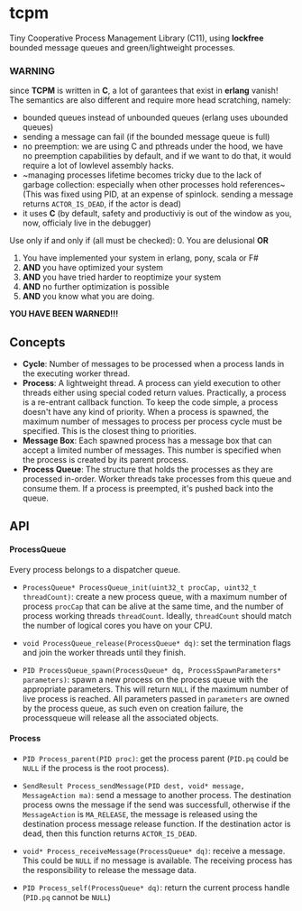 # tcpm
Tiny Cooperative Process Management Library (C11), using **lockfree** bounded message queues and green/lightweight processes.

### WARNING
since **TCPM** is written in **C**, a lot of garantees that exist in **erlang** vanish! The semantics are also different and require more head scratching, namely:
* bounded queues instead of unbounded queues (erlang uses ubounded queues)
* sending a message can fail (if the bounded message queue is full)
* no preemption: we are using C and pthreads under the hood, we have no preemption capabilities by default, and if we want to do that, it would require a lot of lowlevel assembly hacks.
* ~managing processes lifetime becomes tricky due to the lack of garbage collection: especially when other processes hold references~ (This was fixed using PID, at an expense of spinlock. sending a message returns `ACTOR_IS_DEAD`, if the actor is dead)
* it uses **C** (by default, safety and productiviy is out of the window as you, now, officialy live in the debugger)

Use only if and only if (all must be checked):
0. You are delusional **OR**
1. You have implemented your system in erlang, pony, scala or F#
2. **AND** you have optimized your system
3. **AND** you have tried harder to reoptimize your system
4. **AND** no further optimization is possible
5. **AND** you know what you are doing.

**YOU HAVE BEEN WARNED!!!**

## Concepts
- **Cycle**: Number of messages to be processed when a process lands in the executing worker thread.
- **Process**: A lightweight thread. A process can yield execution to other threads either using special coded return values. Practically, a process is a re-entrant callback function. To keep the code simple, a process doesn't have any kind of priority. When a process is spawned, the maximum number of messages to process per process cycle must be specified. This is the closest thing to priorities.
- **Message Box**: Each spawned process has a message box that can accept a limited number of messages. This number is specified when the process is created by its parent process.
- **Process Queue**: The structure that holds the processes as they are processed in-order. Worker threads take processes from this queue and consume them. If a process is preempted, it's pushed back into the queue.

## API
#### ProcessQueue
Every process belongs to a dispatcher queue.
* `ProcessQueue* ProcessQueue_init(uint32_t procCap, uint32_t threadCount)`: create a new process queue, with a maximum number of process `procCap` that can be alive at the same time, and the number of process working threads `threadCount`. Ideally, `threadCount` should match the number of logical cores you have on your CPU.

* `void ProcessQueue_release(ProcessQueue* dq)`: set the termination flags and join the worker threads until they finish.

* `PID ProcessQueue_spawn(ProcessQueue* dq, ProcessSpawnParameters* parameters)`: spawn a new process on the process queue with the appropriate parameters. This will return `NULL` if the maximum number of live process is reached. All parameters passed in `parameters` are owned by the process queue, as such even on creation failure, the processqueue will release all the associated objects.

#### Process
* `PID Process_parent(PID proc)`: get the process parent (`PID.pq` could be `NULL` if the process is the root process).

* `SendResult Process_sendMessage(PID dest, void* message, MessageAction ma)`: send a message to another process. The destination process owns the message if the send was successfull, otherwise if the `MessageAction` is `MA_RELEASE`, the message is released using the destination process message release function. If the destination actor is dead, then this function returns `ACTOR_IS_DEAD`.

* `void* Process_receiveMessage(ProcessQueue* dq)`: receive a message. This could be `NULL` if no message is available. The receiving process has the responsibility to release the message data.

* `PID Process_self(ProcessQueue* dq)`: return the current process handle (`PID.pq` cannot be `NULL`)
